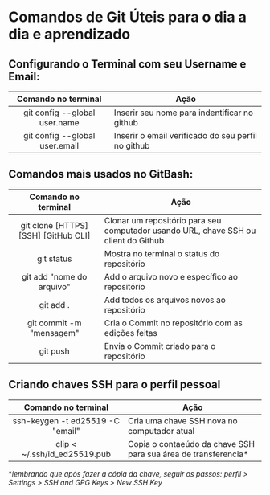 # Comandos de Git Úteis para o dia a dia e aprendizado

## Configurando o Terminal com seu Username e Email:

Comando no terminal                  | Ação
:----------------------------------: | ----
git config --global user.name        | Inserir seu nome para indentificar no github
git config --global user.email       | Inserir o email verificado do seu perfil no github

## Comandos mais usados no GitBash:

Comando no terminal                  | Ação
:----------------------------------: | ----
git clone [HTTPS] [SSH] [GitHub CLI] | Clonar um repositório para seu computador usando URL, chave SSH ou client do Github
git status                           | Mostra no terminal o status do repositório
git add "nome do arquivo"            | Add o arquivo novo e específico ao repositório
git add .                            | Add todos os arquivos novos ao repositório
git commit -m "mensagem"             | Cria o Commit no repositório com as edições feitas
git push                             | Envia o Commit criado para o repositório

## Criando chaves SSH para o perfil pessoal

Comando no terminal                  | Ação
:----------------------------------: | ----
ssh-keygen -t ed25519 -C "email"     | Cria uma chave SSH nova no computador atual
clip < ~/.ssh/id_ed25519.pub         | Copia o contaeúdo da chave SSH para sua área de transferencia*

**lembrando que após fazer a cópia da chave, seguir os passos: perfil > Settings > SSH and GPG Keys > New SSH Key*